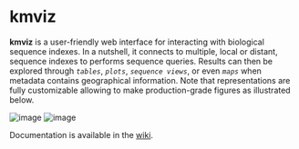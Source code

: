 # kmviz

**kmviz** is a user-friendly web interface for interacting with biological sequence indexes. In a nutshell, it connects to multiple, local or distant, sequence indexes to performs sequence queries. Results can then be explored through *`tables`*, *`plots`*, *`sequence views`*, or even *`maps`* when metadata contains geographical information. Note that representations are fully customizable allowing to make production-grade figures as illustrated below.

![image](https://github.com/tlemane/kmviz/assets/33129766/e84c5afa-e126-4249-a424-ccd08766d031)
![image](https://github.com/tlemane/kmviz/assets/33129766/d4131193-172c-4a54-8c3c-2b32ec63498b)

Documentation is available in the [wiki](https://github.com/tlemane/kmviz/wiki).

